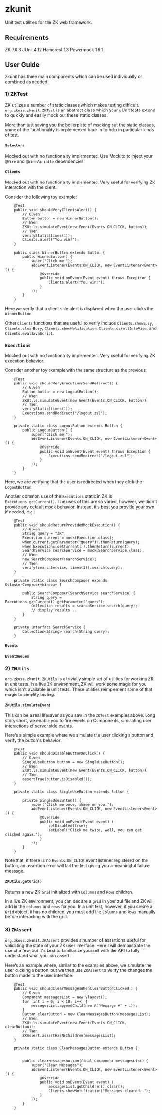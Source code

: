 # zkunit
Unit test utilities for the ZK web framework.


## Requirements
ZK 7.0.3
JUnit 4.12
Hamcrest 1.3
Powermock 1.6.1


## User Guide
zkunit has three main components which can be used individually or combined as needed.


### 1) ZKTest
ZK utilizes a number of static classes which makes testing difficult. `org.zkoss.zkunit.ZKTest` is an abstract class
which your JUnit tests extend to quickly and easily mock out these static classes.

More than just saving you the boilerplate of mocking out the static classes, some of the functionality is implemented
back in to help in particular kinds of test.


#### `Selectors`
Mocked out with no functionality implemented. Use Mockito to inject your `@Wire` and `@WireVariable` dependencies.


#### `Clients`
Mocked out with no functionality implemented. Very useful for verifying ZK interaction with the client.

Consider the following toy example:
````
    @Test
    public void shouldVeryClientsAlert() {
        // Given
        Button button = new WinnerButton();
        // When
        ZKUtils.simulateEvent(new Event(Events.ON_CLICK, button));
        // Then
        verifyStatic(times(1));
        Clients.alert("You win!");
    }
    
    public class WinnerButton extends Button {
        public WinnerButton() {
            super("Click me!");
            addEventListener(Events.ON_CLICK, new EventListener<Event>() {
                @Override
                public void onEvent(Event event) throws Exception {
                    Clients.alert("You win!");
                }
            });
        }
    }
````
Here we verify that a client side alert is displayed when the user clicks the `WinnerButton`.

Other `Clients` functions that are useful to verify include `Clients.showBusy`, `Clients.clearBusy`,
`Clients.showNotification`, `Clients.scrollIntoView`, and `Clients.evalJavaScript`.


### `Executions`
Mocked out with no functionality implemented. Very useful for verifying ZK execution behavior.

Consider another toy example with the same structure as the previous:
````
    @Test
    public void shouldVeryExecutionsSendRedirect() {
        // Given
        Button button = new LogoutButton();
        // When
        ZKUtils.simulateEvent(new Event(Events.ON_CLICK, button));
        // Then
        verifyStatic(times(1));
        Executions.sendRedirect("/logout.zul");
    }
    
    private static class LogoutButton extends Button {
        public LogoutButton() {
            super("Click me!");
            addEventListener(Events.ON_CLICK, new EventListener<Event>() {
                @Override
                public void onEvent(Event event) throws Exception {
                    Executions.sendRedirect("/logout.zul");
                }
            });
        }
    }
````
Here, we are verifying that the user is redirected when they click the `LogoutButton`.

Another common use of the `Executions` static in ZK is `Executions.getCurrent()`. The uses of this are so varied,
however, we didn't provide any default mock behavior. Instead, it's best you provide your own if needed, e.g.:
````
    @Test
    public void shouldReturnProvidedMockExecution() {
        // Given
        String query = "ZK";
        Execution current = mock(Execution.class);
        when(current.getParameter("query")).thenReturn(query);
        when(Executions.getCurrent()).thenReturn(current);
        SearchService searchService = mock(SearchService.class);
        // When
        new SearchComposer(searchService);
        // Then
        verify(searchService, times(1)).search(query);
    }

    private static class SearchComposer extends SelectorComposer<Window> {

        public SearchComposer(SearchService searchService) {
            String query = Executions.getCurrent().getParameter("query");
            Collection results = searchService.search(query);
            // display results ..
        }
    }

    private interface SearchService {
        Collection<String> search(String query);
    }
````

#### `Events`

#### `EventQueues`

### 2) `ZKUtils`
`org.zkoss.zkunit.ZKUtils` is a trivially simple set of utilities for working ZK in unit tests. In a live ZK
environment, ZK will work some magic for you which isn't available in unit tests. These utilities reimplement some of
that magic to simplify testing.


#### `ZKUtils.simulateEvent`
This can be a real lifesaver as you saw in the `ZKTest` examples above. Long story short, we enable you to fire events
on Components, simulating user interactions of server side events.

Here's a simple example where we simulate the user clicking a button and verify the button's behavior:
````
    @Test
    public void shouldDisableButtonOnClick() {
        // Given
        SingleUseButton button = new SingleUseButton();
        // When
        ZKUtils.simulateEvent(new Event(Events.ON_CLICK, button));
        // Then
        assertTrue(button.isDisabled());
    }

    private static class SingleUseButton extends Button {

        private SingleUseButton() {
            super("Click me once, shame on you.");
            addEventListener(Events.ON_CLICK, new EventListener<Event>() {
                @Override
                public void onEvent(Event event) {
                    setDisabled(true);
                    setLabel("Click me twice, well, you can get clicked again.");
                }
            });
        }
    }
````
Note that, if there is no `Events.ON_CLICK` event listener registered on the button, an assertion error will fail the
test giving you a meaningful failure message.


#### `ZKUtils.getGrid()`
Returns a new ZK `Grid` initialized with `Columns` and `Rows` children.

In a live ZK environment, you can declare a `grid` in your zul file and ZK will add in the `columns` and `rows` for you.
In a unit test, however, if you create a `Grid` object, it has no children; you must add the `Columns` and `Rows`
manually before interacting with the grid.


### 3) `ZKAssert`
`org.zkoss.zkunit.ZKAssert` provides a number of assertions useful for validating the state of your ZK user interface. 
Here I will demonstrate the use of a few, but it's best to familiarize yourself with the API to fully understand what
you can assert.

Here's an example where, similar to the examples above, we simulate the user clicking a button, but we then use
`ZKAssert` to verify the changes the button made to the user interface:
````
    @Test
    public void shouldClearMessagesWhenClearButtonClicked() {
        // Given
        Component messagesList = new Vlayout();
        for (int i = 0; i < 10; i++) {
            messagesList.appendChild(new A("Message #" + i));
        }
        Button clearButton = new ClearMessagesButton(messagesList);
        // When
        ZKUtils.simulateEvent(new Event(Events.ON_CLICK, clearButton));
        // Then
        ZKAssert.assertHasNoChildren(messagesList);
    }

    private static class ClearMessagesButton extends Button {


        public ClearMessagesButton(final Component messagesList) {
            super("Clear Messages");
            addEventListener(Events.ON_CLICK, new EventListener<Event>() {
                @Override
                public void onEvent(Event event) {
                    messagesList.getChildren().clear();
                    Clients.showNotification("Messages cleared..");
                }
            });
        }
    }
````
